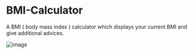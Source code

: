 # BMI-Calculator
A BMI ( body mass index )  calculator which displays your current BMI and give additional advices.

![image](https://user-images.githubusercontent.com/73228549/183656268-b85aa853-ffac-4da0-aee5-6cf1201ce1fe.png)

